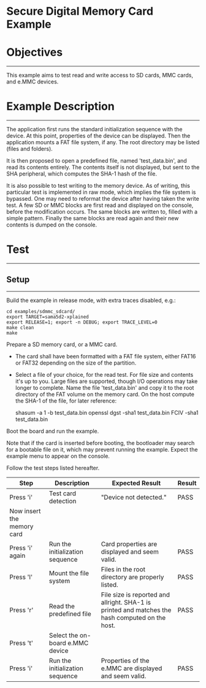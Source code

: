 Secure Digital Memory Card Example
============

# Objectives
------------
This example aims to test read and write access to SD cards, MMC cards, and
e.MMC devices.


# Example Description
---------------------
The application first runs the standard initialization sequence with the
device.
At this point, properties of the device can be displayed.
Then the application mounts a FAT file system, if any. The root directory
may be listed (files and folders).

It is then proposed to open a predefined file, named 'test_data.bin', and read
its contents entirely. The contents itself is not displayed, but sent to the
SHA peripheral, which computes the SHA-1 hash of the file.

It is also possible to test writing to the memory device. As of writing, this
particular test is implemented in raw mode, which implies the file system is
bypassed. One may need to reformat the device after having taken the write
test.
A few SD or MMC blocks are first read and displayed on the console, before the
modification occurs. The same blocks are written to, filled with a simple
pattern. Finally the same blocks are read again and their new contents is
dumped on the console.


# Test
------

## Setup
--------
Build the example in release mode, with extra traces disabled, e.g.:

    cd examples/sdmmc_sdcard/
    export TARGET=sama5d2-xplained
    export RELEASE=1; export -n DEBUG; export TRACE_LEVEL=0
    make clean
    make

Prepare a SD memory card, or a MMC card.

* The card shall have been formatted with a FAT file system, either FAT16 or
FAT32 depending on the size of the partition.
* Select a file of your choice, for the read test. For file size and contents
it's up to you. Large files are supported, though I/O operations may take
longer to complete. Name the file 'test_data.bin' and copy it to the root
directory of the FAT volume on the memory card. On the host compute the SHA-1
of the file, for later reference:

    shasum -a 1 -b test_data.bin
    openssl dgst -sha1 test_data.bin
    FCIV -sha1 test_data.bin

Boot the board and run the example.

Note that if the card is inserted before booting, the bootloader may search
for a bootable file on it, which may prevent running the example.
Expect the example menu to appear on the console.

Follow the test steps listed hereafter.

Step | Description | Expected Result | Result
-----|-------------|-----------------|-------
Press 'i' | Test card detection | "Device not detected." | PASS
Now insert the memory card | | |
Press 'i' again | Run the initialization sequence | Card properties are displayed and seem valid. | PASS
Press 'l' | Mount the file system | Files in the root directory are properly listed. | PASS
Press 'r' | Read the predefined file | File size is reported and allright. SHA-1 is printed and matches the hash computed on the host. | PASS
Press 't' | Select the on-board e.MMC device | |
Press 'i' | Run the initialization sequence | Properties of the e.MMC are displayed and seem valid. | PASS
